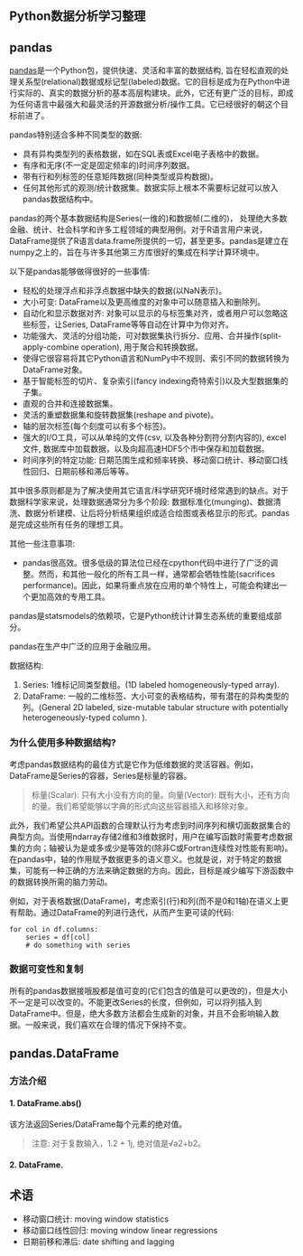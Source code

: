 Python数据分析学习整理
---------


## pandas
[pandas](https://pandas.pydata.org/pandas-docs/stable/getting_started/overview.html)是一个Python包，提供快速、灵活和丰富的数据结构, 旨在轻松直观的处理关系型(relational)数据或标记型(labeled)数据。它的目标是成为在Python中进行实际的、真实的数据分析的基本高层构建块。此外，它还有更广泛的目标，即成为任何语言中最强大和最灵活的开源数据分析/操作工具。它已经很好的朝这个目标前进了。

pandas特别适合多种不同类型的数据:
- 具有异构类型列的表格数据，如在SQL表或Excel电子表格中的数据。
- 有序和无序(不一定是固定频率的)时间序列数据。
- 带有行和列标签的任意矩阵数据(同种类型或异构数据)。
- 任何其他形式的观测/统计数据集。数据实际上根本不需要标记就可以放入pandas数据结构中。

pandas的两个基本数据结构是Series(一维的)和数据帧(二维的)， 处理绝大多数金融、统计、社会科学和许多工程领域的典型用例。对于R语言用户来说，DataFrame提供了R语言data.frame所提供的一切，甚至更多。pandas是建立在numpy之上的，旨在与许多其他第三方库很好的集成在科学计算环境中。

以下是pandas能够做得很好的一些事情:
- 轻松的处理浮点和非浮点数据中缺失的数据(以NaN表示)。
- 大小可变: DataFrame以及更高维度的对象中可以随意插入和删除列。
- 自动化和显示数据对齐: 对象可以显示的与标签集对齐，或者用户可以忽略这些标签，让Series, DataFrame等等自动在计算中为你对齐。
- 功能强大、灵活的分组功能，可对数据集执行拆分、应用、合并操作(split-apply-combine operation), 用于聚合和转换数据。
- 使得它很容易将其它Python语言和NumPy中不规则、索引不同的数据转换为DataFrame对象。
- 基于智能标签的切片、复杂索引(fancy indexing奇特索引)以及大型数据集的子集。
- 直观的合并和连接数据集。
- 灵活的重塑数据集和旋转数据集(reshape and pivote)。
- 轴的层次标签(每个刻度可以有多个标签)。
- 强大的I/O工具，可以从单纯的文件(csv, 以及各种分割符分割内容的), excel文件, 数据库中加载数据，以及向超高速HDF5个市中保存和加载数据。
- 时间序列的特定功能: 日期范围生成和频率转换、移动窗口统计、移动窗口线性回归、日期前移和滞后等等。

其中很多原则都是为了解决使用其它语言/科学研究环境时经常遇到的缺点。对于数据科学家来说，处理数据通常分为多个阶段: 数据标准化(munging)、数据清洗、数据分析建模、让后将分析结果组织成适合绘图或表格显示的形式。pandas是完成这些所有任务的理想工具。

其他一些注意事项:
- pandas很高效。很多低级的算法位已经在cpython代码中进行了广泛的调整。然而，和其他一般化的所有工具一样，通常都会牺牲性能(sacrifices performance)。因此，如果将重点放在应用的单个特性上，可能会构建出一个更加高效的专用工具。

pandas是statsmodels的依赖项，它是Python统计计算生态系统的重要组成部分。

pandas在生产中广泛的应用于金融应用。

数据结构:

1. Series: 1维标记同类型数组。(1D labeled homogeneously-typed array).
2. DataFrame: 一般的二维标签、大小可变的表格结构，带有潜在的异构类型的列。(General 2D labeled, size-mutable tabular structure with potentially heterogeneously-typed column
).

### 为什么使用多种数据结构?
考虑pandas数据结构的最佳方式是它作为低维数据的灵活容器。例如，DataFrame是Series的容器，Series是标量的容器。


> 标量(Scalar): 只有大小没有方向的量。向量(Vector): 既有大小，还有方向的量。我们希望能够以字典的形式向这些容器插入和移除对象。

此外，我们希望公共API函数的合理默认行为考虑到时间序列和横切面数据集合的典型方向。当使用ndarray存储2维和3维数据时，用户在编写函数时需要考虑数据集的方向；轴被认为是或多或少是等效的(除非C或Fortran连续性对性能有影响)。在pandas中，轴的作用赋予数据更多的语义意义。也就是说，对于特定的数据集，可能有一种正确的方法来确定数据的方向。因此，目标是减少编写下游函数中的数据转换所需的脑力劳动。

例如，对于表格数据(DataFrame)，考虑索引(行)和列(而不是0和1轴)在语义上更有帮助。通过DataFrame的列进行迭代，从而产生更可读的代码:
```
for col in df.columns:
    series = df[col]
    # do something with series
```

### 数据可变性和复制
所有的pandas数据接哦股都是值可变的(它们包含的值是可以更改的)，但是大小不一定是可以改变的。不能更改Series的长度，但例如，可以将列插入到DataFrame中。但是，绝大多数方法都会生成新的对象，并且不会影响输入数据。一般来说，我们喜欢在合理的情况下保持不变。


## pandas.DataFrame

### 方法介绍

#### 1. DataFrame.abs()
该方法返回Series/DataFrame每个元素的绝对值。
> 注意: 对于复数输入，1.2 + 1j, 绝对值是√a2+b2。



#### 2. DataFrame.

## 术语
- 移动窗口统计: moving window statistics
- 移动窗口线性回归: moving window linear regressions
- 日期前移和滞后: date shifting and lagging
